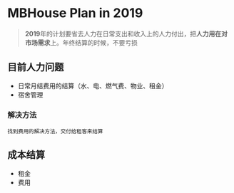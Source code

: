 # MBHouse Plan in 2019
>**2019**年的计划要省去人力在日常支出和收入上的人力付出，把**人力用在对市场需求**上。年终结算的时候，不要亏损
## 目前人力问题
* 日常月结费用的结算（水、电、燃气费、物业、租金）
*  宿舍管理

### 解决方法
	找到费用的解决方法，交付给租客来结算
	
##  成本结算
*  租金
*  费用

<!--stackedit_data:
eyJoaXN0b3J5IjpbMzQ4NDc0Mjg1LC0xNDE4ODQzMzcwXX0=
-->